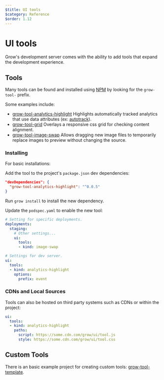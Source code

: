 ```yaml
---
$title: UI tools
$category: Reference
$order: 1.12
---
```

# UI tools

Grow's development server comes with the ability to add tools that expand the development experience.

## Tools

Many tools can be found and installed using [NPM](https://www.npmjs.com/search?q=grow-tool) by looking for the `grow-tool-` prefix.

Some examples include:

  - [grow-tool-analytics-highlight](https://www.npmjs.com/package/grow-tool-analytics-highlight) Highlights automatically tracked analytics that use data attributes (ex: [autotrack](https://github.com/googleanalytics/autotrack)).
  - [grow-tool-grid](https://www.npmjs.com/package/grow-tool-grid) Overlays a responsive css grid for checking content alignment.
  - [grow-tool-image-swap](https://www.npmjs.com/package/grow-tool-image-swap) Allows dragging new image files to temporarily replace images to preview without changing the source.

### Installing

For basic installations:

Add the tool to the project's `package.json` dev dependencies:

```json
"devDependencies": {
  "grow-tool-analytics-highlight": "^0.0.5"
}
```

Run `grow install` to install the new dependency.

Update the `podspec.yaml` to enable the new tool:

```yaml
# Setting for specific deployments.
deployments:
  staging:
    # Other settings...
    ui:
      tools:
      - kind: image-swap

# Settings for dev server.
ui:
  tools:
  - kind: analytics-highlight
    options:
      prefix: event
```

### CDNs and Local Sources

Tools can also be hosted on third party systems such as CDNs or within the project:

```yaml
ui:
  tools:
  - kind: analytics-highlight
    paths:
      script: https://some.cdn.com/grow/ui/tool.js
      style: https://some.cdn.com/grow/ui/tool.css
```

## Custom Tools

There is an basic example project for creating custom tools:
[grow-tool-template](https://github.com/grow/grow-tool-template).
